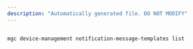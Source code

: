 ```yaml
---
description: "Automatically generated file. DO NOT MODIFY"
---
```


```cli

mgc device-management notification-message-templates list

```